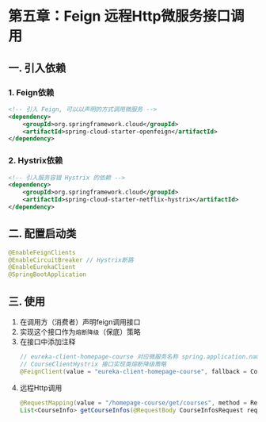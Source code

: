 # 第五章：Feign 远程Http微服务接口调用

## 一. 引入依赖
### 1. Feign依赖
```xml
<!-- 引入 Feign, 可以以声明的方式调用微服务 -->
<dependency>
    <groupId>org.springframework.cloud</groupId>
    <artifactId>spring-cloud-starter-openfeign</artifactId>
</dependency>
```

### 2. Hystrix依赖
```xml
<!-- 引入服务容错 Hystrix 的依赖 -->
<dependency>
    <groupId>org.springframework.cloud</groupId>
    <artifactId>spring-cloud-starter-netflix-hystrix</artifactId>
</dependency>
```

## 二. 配置启动类
```java
@EnableFeignClients
@EnableCircuitBreaker // Hystrix断路
@EnableEurekaClient
@SpringBootApplication
```

## 三. 使用
1. 在调用方（消费者）声明feign调用接口
2. 实现这个接口作为`熔断降级`（保底）策略
3. 在接口中添加注释
    ```java
    // eureka-client-homepage-course 对应微服务名称 spring.application.name
    // CourseClientHystrix 接口实现类熔断降级策略
    @FeignClient(value = "eureka-client-homepage-course", fallback = CourseClientHystrix.class)
    ```
4. 远程Http调用
    ```java
    @RequestMapping(value = "/homepage-course/get/courses", method = RequestMethod.POST)
    List<CourseInfo> getCourseInfos(@RequestBody CourseInfosRequest request);
    ```





<comment/>
<ad/>